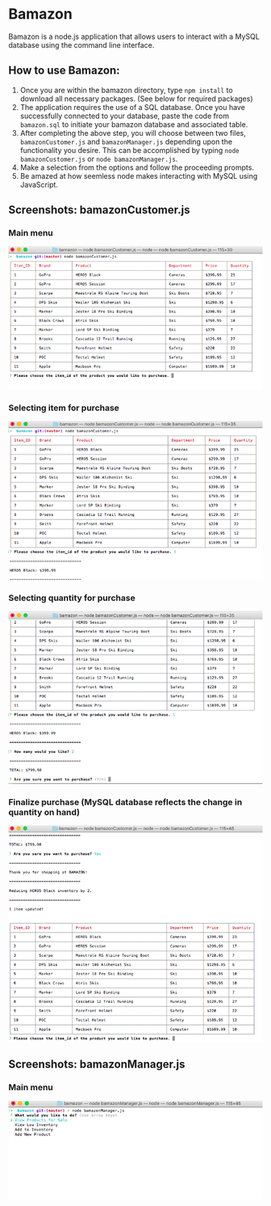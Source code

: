 # Bamazon

Bamazon is a node.js application that allows users to interact with a MySQL database using the command line interface.

## How to use Bamazon:

1. Once you are within the bamazon directory, type `npm install` to download all necessary packages. (See below for required packages)
2. The application requires the use of a SQL database. Once you have successfully connected to your database, paste the code from `bamazon.sql` to initiate your bamazon database and associated table.
3. After completing the above step, you will choose between two files, `bamazonCustomer.js` and `bamazonManager.js` depending upon the functionality you desire. This can be accomplished by typing `node bamazonCustomer.js` or `node bamazonManager.js`.
4. Make a selection from the options and follow the proceeding prompts.
5. Be amazed at how seemless node makes interacting with MySQL using JavaScript.

## Screenshots: bamazonCustomer.js
### Main menu

![Screenshot](/bamazonCustomer01.png)

### Selecting item for purchase

![Screenshot](/bamazonCustomer02.png)

### Selecting quantity for purchase

![Screenshot](/bamazonCustomer03.png)

### Finalize purchase (MySQL database reflects the change in quantity on hand)

![Screenshot](/bamazonCustomer04.png)

## Screenshots: bamazonManager.js
### Main menu

![Screenshot](/bamazonManager01.png)
